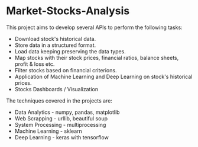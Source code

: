 # Market-Stocks-Analysis
This project aims to develop several APIs to perform the following tasks:
- Download stock's historical data.
- Store data in a structured format.
- Load data keeping preserving the data types.
- Map stocks with their stock prices, financial ratios, balance sheets, profit & loss etc.
- Filter stocks based on financial criterions.
- Application of Machine Learning and Deep Learning on stock's historical prices.
- Stocks Dashboards / Visualization

The techniques covered in the projects are:
- Data Analytics - numpy, pandas, matplotlib
- Web Scrapping - urllib, beautiful soup
- System Processing - multiprocessing
- Machine Learning - sklearn
- Deep Learning - keras with tensorflow


